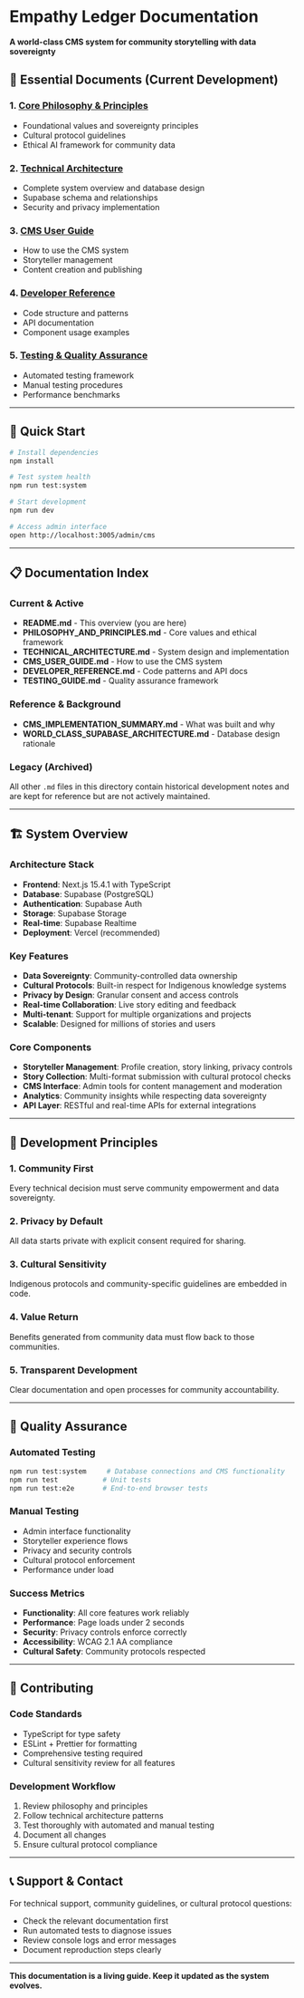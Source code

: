 # Empathy Ledger Documentation

**A world-class CMS system for community storytelling with data sovereignty**

## 🎯 Essential Documents (Current Development)

### 1. **[Core Philosophy & Principles](PHILOSOPHY_AND_PRINCIPLES.md)**
   - Foundational values and sovereignty principles
   - Cultural protocol guidelines
   - Ethical AI framework for community data

### 2. **[Technical Architecture](TECHNICAL_ARCHITECTURE.md)**
   - Complete system overview and database design
   - Supabase schema and relationships
   - Security and privacy implementation

### 3. **[CMS User Guide](CMS_USER_GUIDE.md)**
   - How to use the CMS system
   - Storyteller management
   - Content creation and publishing

### 4. **[Developer Reference](DEVELOPER_REFERENCE.md)**
   - Code structure and patterns
   - API documentation
   - Component usage examples

### 5. **[Testing & Quality Assurance](TESTING_GUIDE.md)**
   - Automated testing framework
   - Manual testing procedures
   - Performance benchmarks

---

## 🚀 Quick Start

```bash
# Install dependencies
npm install

# Test system health
npm run test:system

# Start development
npm run dev

# Access admin interface
open http://localhost:3005/admin/cms
```

---

## 📋 Documentation Index

### Current & Active
- **README.md** - This overview (you are here)
- **PHILOSOPHY_AND_PRINCIPLES.md** - Core values and ethical framework
- **TECHNICAL_ARCHITECTURE.md** - System design and implementation
- **CMS_USER_GUIDE.md** - How to use the CMS system
- **DEVELOPER_REFERENCE.md** - Code patterns and API docs
- **TESTING_GUIDE.md** - Quality assurance framework

### Reference & Background
- **CMS_IMPLEMENTATION_SUMMARY.md** - What was built and why
- **WORLD_CLASS_SUPABASE_ARCHITECTURE.md** - Database design rationale

### Legacy (Archived)
All other `.md` files in this directory contain historical development notes and are kept for reference but are not actively maintained.

---

## 🏗️ System Overview

### Architecture Stack
- **Frontend**: Next.js 15.4.1 with TypeScript
- **Database**: Supabase (PostgreSQL)
- **Authentication**: Supabase Auth
- **Storage**: Supabase Storage
- **Real-time**: Supabase Realtime
- **Deployment**: Vercel (recommended)

### Key Features
- **Data Sovereignty**: Community-controlled data ownership
- **Cultural Protocols**: Built-in respect for Indigenous knowledge systems
- **Privacy by Design**: Granular consent and access controls
- **Real-time Collaboration**: Live story editing and feedback
- **Multi-tenant**: Support for multiple organizations and projects
- **Scalable**: Designed for millions of stories and users

### Core Components
- **Storyteller Management**: Profile creation, story linking, privacy controls
- **Story Collection**: Multi-format submission with cultural protocol checks
- **CMS Interface**: Admin tools for content management and moderation
- **Analytics**: Community insights while respecting data sovereignty
- **API Layer**: RESTful and real-time APIs for external integrations

---

## 🎯 Development Principles

### 1. **Community First**
Every technical decision must serve community empowerment and data sovereignty.

### 2. **Privacy by Default**
All data starts private with explicit consent required for sharing.

### 3. **Cultural Sensitivity**
Indigenous protocols and community-specific guidelines are embedded in code.

### 4. **Value Return**
Benefits generated from community data must flow back to those communities.

### 5. **Transparent Development**
Clear documentation and open processes for community accountability.

---

## 🧪 Quality Assurance

### Automated Testing
```bash
npm run test:system     # Database connections and CMS functionality
npm run test           # Unit tests
npm run test:e2e       # End-to-end browser tests
```

### Manual Testing
- Admin interface functionality
- Storyteller experience flows
- Privacy and security controls
- Cultural protocol enforcement
- Performance under load

### Success Metrics
- **Functionality**: All core features work reliably
- **Performance**: Page loads under 2 seconds
- **Security**: Privacy controls enforce correctly
- **Accessibility**: WCAG 2.1 AA compliance
- **Cultural Safety**: Community protocols respected

---

## 🔧 Contributing

### Code Standards
- TypeScript for type safety
- ESLint + Prettier for formatting
- Comprehensive testing required
- Cultural sensitivity review for all features

### Development Workflow
1. Review philosophy and principles
2. Follow technical architecture patterns
3. Test thoroughly with automated and manual testing
4. Document all changes
5. Ensure cultural protocol compliance

---

## 📞 Support & Contact

For technical support, community guidelines, or cultural protocol questions:
- Check the relevant documentation first
- Run automated tests to diagnose issues
- Review console logs and error messages
- Document reproduction steps clearly

---

**This documentation is a living guide. Keep it updated as the system evolves.**